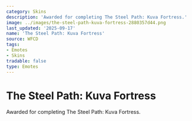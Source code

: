 ```yaml
---
category: Skins
description: 'Awarded for completing The Steel Path: Kuva Fortress.'
image: ../images/the-steel-path-kuva-fortress-2880357d44.png
last_updated: '2025-09-17'
name: 'The Steel Path: Kuva Fortress'
source: WFCD
tags:
- Emotes
- Skins
tradable: false
type: Emotes
---
```


# The Steel Path: Kuva Fortress

Awarded for completing The Steel Path: Kuva Fortress.

